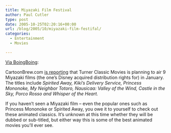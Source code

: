 ```yaml
---
title: Miyazaki Film Festival
author: Paul Cutler
type: post
date: 2005-10-25T02:20:16+00:00
url: /blog/2005/10/miyazaki-film-festifal/
categories:
  - Entertainment
  - Movies

---
```

[Via BoingBoing][1]:

CartoonBrew.com [is reporting][2] that Turner Classic Movies is planning to air 9 Miyazaki films (the one&#8217;s Disney acquired distribution rights for) in January. The titles include _Spirited Away, Kiki&#8217;s Delivery Service, Princess Mononoke, My Neighbor Totoro, Nausicaa: Valley of the Wind, Castle in the Sky, Porco Rosso and Whisper of the Heart._

If you haven&#8217;t seen a Miyazaki film &#8211; even the popular ones such as Princess Mononoke or Spirited Away, you owe it to yourself to check out these animated classics. It&#8217;s unknown at this time whether they will be dubbed or sub-titled, but either way this is some of the best animated movies you&#8217;ll ever see.

 [1]: http://www.boingboing.net/2005/10/24/miyazaki_film_festiv.html
 [2]: http://www.cartoonbrew.com/archives/2005_10.html#001432